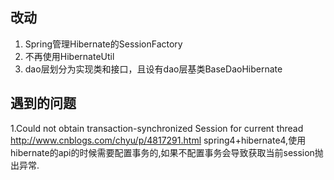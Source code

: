 ## 改动
1. Spring管理Hibernate的SessionFactory
2. 不再使用HibernateUtil
3. dao层划分为实现类和接口，且设有dao层基类BaseDaoHibernate

## 遇到的问题
1.Could not obtain transaction-synchronized Session for current thread 
http://www.cnblogs.com/chyu/p/4817291.html
spring4+hibernate4,使用hibernate的api的时候需要配置事务的,如果不配置事务会导致获取当前session抛出异常.